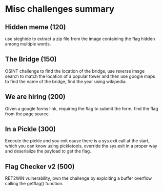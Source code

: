 # Misc challenges summary

## Hidden meme (120)
use steghide to extract a zip file from the image containing the flag hidden among multiple words.

## The Bridge (150)
OSINT challenge to find the location of the bridge, use reverse image search to match the location of a popular tower and then use google maps to find the name of the bridge, find the year using wikipedia.

## We are hiring (200)
Given a google forms link, requiring the flag to submit the form, find the flag from the page source.

## In a Pickle (300)
Execute the pickle and you exit cause there is a sys.exit call at the start, which you can know using pickletools, override the sys.exit in a proper way and deserialize the payload to get the flag.

## Flag Checker v2 (500)
RET2WIN vulnerability, pwn the challenge by exploiting a buffer overflow calling the getflag() function.
